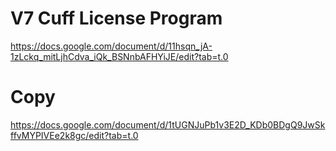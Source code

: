 # V7 Cuff License Program
https://docs.google.com/document/d/11hsqn_jA-1zLckq_mitLjhCdva_iQk_BSNnbAFHYiJE/edit?tab=t.0
# Copy
https://docs.google.com/document/d/1tUGNJuPb1v3E2D_KDb0BDgQ9JwSkffvMYPIVEe2k8gc/edit?tab=t.0
